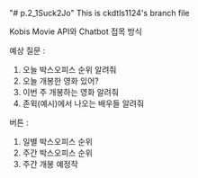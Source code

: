 "# p.2_1Suck2Jo" 
This is ckdtls1124's branch file

Kobis Movie API와 Chatbot 접목 방식

예상 질문 :
1. 오늘 박스오피스 순위 알려줘
2. 오늘 개봉한 영화 있어?
3. 이번 주 개봉하는 영화 알려줘
4. 존윅(예시)에서 나오는 배우들 알려줘

버튼 :
1. 일별 박스오피스 순위
2. 주간 박스오피스 순위
3. 주간 개봉 예정작
